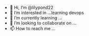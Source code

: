 - 👋 Hi, I’m @lilypond22
- 👀 I’m interested in ...learning devops 
- 🌱 I’m currently learning ...
- 💞️ I’m looking to collaborate on ...
- 📫 How to reach me ...

<!---
lilypond22/lilypond22 is a ✨ special ✨ repository because its `README.md` (this file) appears on your GitHub profile.
You can click the Preview link to take a look at your changes.
--->
